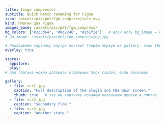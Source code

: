 ```yaml
---
title: Image compressor
subtitle: Quick batch renaming for Figma
icon: /assets/pix/pet/fgm_compress/icon.svg
kind: Плагин для Figma
images_base: /assets/pix/pet/fgm_compress/
bg_colors: ["#2c3d64", "#0c2240", "#1b1f2e"]   # если есть bg_image — не нужно
# bg_image: /assets/pix/pet/fgm_compress/bg.jpg

# Показываем картинку внутри плитки? (берём первую из gallery, если thumb:true)
overlay: true

stores:
  appstore:
  play:
# для плагина можно добавить отдельный блок ссылок, если захочешь

gallery:
  - file: scr1.jpg
    caption: "Full description of the plugin and the main screen."
    thumb: true   # эту же картинку покажем маленьким превью в плитке
  - file: scr2.jpg
    caption: "Secondary flow."
  - file: scr3.jpg
    caption: "Another state."
---
```

